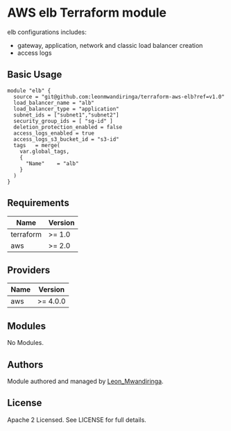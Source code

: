 # AWS elb Terraform module

elb configurations includes:

- gateway, application, network and classic load balancer creation
- access logs

## Basic Usage

```hcl
module "elb" {
  source = "git@github.com:leonmwandiringa/terraform-aws-elb?ref=v1.0"
  load_balancer_name = "alb"
  load_balancer_type = "application"
  subnet_ids = ["subnet1","subnet2"]
  security_group_ids = [ "sg-id" ]
  deletion_protection_enabled = false
  access_logs_enabled = true
  access_logs_s3_bucket_id = "s3-id"
  tags   = merge(
    var.global_tags,
    {
      "Name"    = "alb"
    }
  )
}
```

## Requirements

| Name | Version |
|------|---------|
| terraform | >= 1.0 |
| aws | >= 2.0 |

## Providers

| Name | Version |
|------|---------|
| aws | >= 4.0.0 |

## Modules

No Modules.


## Authors

Module authored and managed by [Leon_Mwandiringa](https://github.com/leonmwandiringa).

## License

Apache 2 Licensed. See LICENSE for full details.